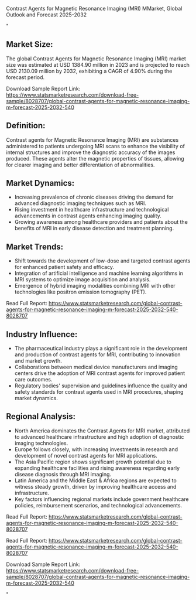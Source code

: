 Contrast Agents for Magnetic Resonance Imaging (MRI) MMarket, Global Outlook and Forecast 2025-2032

"<h2>Market Size:</h2>
<p>The global Contrast Agents for Magnetic Resonance Imaging (MRI) market size was estimated at USD 1384.90 million in 2023 and is projected to reach USD 2130.09 million by 2032, exhibiting a CAGR of 4.90% during the forecast period.</p>
<p>Download Sample Report Link: <a href='https://www.statsmarketresearch.com/download-free-sample/8028707/global-contrast-agents-for-magnetic-resonance-imaging-m-forecast-2025-2032-540'>https://www.statsmarketresearch.com/download-free-sample/8028707/global-contrast-agents-for-magnetic-resonance-imaging-m-forecast-2025-2032-540</a></p>

<h2>Definition:</h2>
<p>Contrast agents for Magnetic Resonance Imaging (MRI) are substances administered to patients undergoing MRI scans to enhance the visibility of internal structures and improve the diagnostic accuracy of the images produced. These agents alter the magnetic properties of tissues, allowing for clearer imaging and better differentiation of abnormalities.</p>

<h2>Market Dynamics:</h2>
<ul>
  <li>Increasing prevalence of chronic diseases driving the demand for advanced diagnostic imaging techniques such as MRI.</li>
  <li>Rising investment in healthcare infrastructure and technological advancements in contrast agents enhancing imaging quality.</li>
  <li>Growing awareness among healthcare providers and patients about the benefits of MRI in early disease detection and treatment planning.</li>
</ul>

<h2>Market Trends:</h2>
<ul>
  <li>Shift towards the development of low-dose and targeted contrast agents for enhanced patient safety and efficacy.</li>
  <li>Integration of artificial intelligence and machine learning algorithms in MRI systems to optimize image acquisition and analysis.</li>
  <li>Emergence of hybrid imaging modalities combining MRI with other technologies like positron emission tomography (PET).</li>
</ul>
<p>Read Full Report: <a href='https://www.statsmarketresearch.com/global-contrast-agents-for-magnetic-resonance-imaging-m-forecast-2025-2032-540-8028707'>https://www.statsmarketresearch.com/global-contrast-agents-for-magnetic-resonance-imaging-m-forecast-2025-2032-540-8028707</a></p>

<h2>Industry Influence:</h2>
<ul>
  <li>The pharmaceutical industry plays a significant role in the development and production of contrast agents for MRI, contributing to innovation and market growth.</li>
  <li>Collaborations between medical device manufacturers and imaging centers drive the adoption of MRI contrast agents for improved patient care outcomes.</li>
  <li>Regulatory bodies' supervision and guidelines influence the quality and safety standards for contrast agents used in MRI procedures, shaping market dynamics.</li>
</ul>

<h2>Regional Analysis:</h2>
<ul>
  <li>North America dominates the Contrast Agents for MRI market, attributed to advanced healthcare infrastructure and high adoption of diagnostic imaging technologies.</li>
  <li>Europe follows closely, with increasing investments in research and development of novel contrast agents for MRI applications.</li>
  <li>The Asia Pacific region shows significant growth potential due to expanding healthcare facilities and rising awareness regarding early disease diagnosis through MRI imaging.</li>
  <li>Latin America and the Middle East & Africa regions are expected to witness steady growth, driven by improving healthcare access and infrastructure.</li>
  <li>Key factors influencing regional markets include government healthcare policies, reimbursement scenarios, and technological advancements.</li>
</ul>
<p>Read Full Report: <a href='https://www.statsmarketresearch.com/global-contrast-agents-for-magnetic-resonance-imaging-m-forecast-2025-2032-540-8028707'>https://www.statsmarketresearch.com/global-contrast-agents-for-magnetic-resonance-imaging-m-forecast-2025-2032-540-8028707</a></p>

<p>Read Full Report: <a href='https://www.statsmarketresearch.com/global-contrast-agents-for-magnetic-resonance-imaging-m-forecast-2025-2032-540-8028707'>https://www.statsmarketresearch.com/global-contrast-agents-for-magnetic-resonance-imaging-m-forecast-2025-2032-540-8028707</a></p>
<p>Download Sample Report Link: <a href='https://www.statsmarketresearch.com/download-free-sample/8028707/global-contrast-agents-for-magnetic-resonance-imaging-m-forecast-2025-2032-540'>https://www.statsmarketresearch.com/download-free-sample/8028707/global-contrast-agents-for-magnetic-resonance-imaging-m-forecast-2025-2032-540</a></p>"
